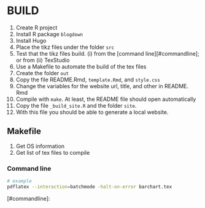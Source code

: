 # BUILD



1. Create R project
2. Install R package `blogdown`
3. Install Hugo
4. Place the tikz files under the folder `src`
5. Test that the tikz files build. (i) from the [command line][#commandline]; or from (ii) TexStudio
6. Use a Makefile to automate the build of the tex files
7. Create the folder `out`
8. Copy the file README.Rmd, `template.Rmd`, and `style.css`
9. Change the variables for the website url, title, and other in README. Rmd
10. Compile with `make`. At least, the README file should open automatically
11. Copy the file `_build_site.R` and the folder `site`. 
12. With this file you should be able to generate a local website.







## Makefile

1. Get OS information
2. Get list of tex files to compile









### Command line

```bash
# example
pdflatex --interaction=batchmode -halt-on-error barchart.tex
```





[#commandline]: